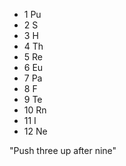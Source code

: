 - 1   Pu
- 2   S
- 3   H
- 4   Th
- 5   Re
- 6   Eu
- 7   Pa
- 8   F
- 9   Te
- 10  Rn
- 11  I
- 12  Ne

"Push three up after nine"

